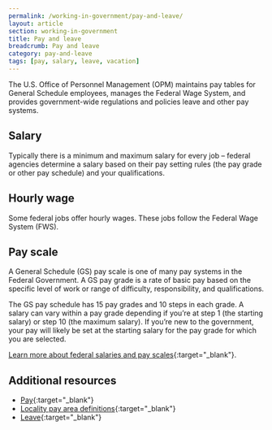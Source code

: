 ```yaml
---
permalink: /working-in-government/pay-and-leave/
layout: article
section: working-in-government
title: Pay and leave
breadcrumb: Pay and leave
category: pay-and-leave
tags: [pay, salary, leave, vacation]
---
```


The U.S. Office of Personnel Management (OPM) maintains pay tables for General Schedule employees, manages the Federal Wage System, and provides government-wide regulations and policies leave and other pay systems.

## Salary
Typically there is a minimum and maximum salary for every job – federal agencies determine a salary based on their pay setting rules (the pay grade or other pay schedule) and your qualifications.

## Hourly wage
Some federal jobs offer hourly wages. These jobs follow the Federal Wage System (FWS).

## Pay scale
A General Schedule (GS) pay scale is one of many pay systems in the Federal Government. A GS pay grade is a rate of basic pay based on the specific level of work or range of difficulty, responsibility, and qualifications.

The GS pay schedule has 15 pay grades and 10 steps in each grade. A salary can vary within a pay grade depending if you’re at step 1 (the starting salary) or step 10 (the maximum salary). If you’re new to the government, your pay will likely be set at the starting salary for the pay grade for which you are selected.

[Learn more about federal salaries and pay scales](https://www.opm.gov/policy-data-oversight/pay-leave/salaries-wages/){:target="_blank"}.


## Additional resources

* [Pay](https://www.opm.gov/policy-data-oversight/pay-leave/pay-administration/ "opm.gov"){:target="_blank"}
* [Locality pay area definitions](https://www.opm.gov/policy-data-oversight/pay-leave/salaries-wages/2016/locality-pay-area-definitions/){:target="_blank"}
* [Leave](https://www.opm.gov/policy-data-oversight/pay-leave/leave-administration/ "opm.gov"){:target="_blank"}
